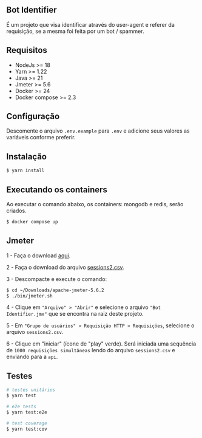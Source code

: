 ## Bot Identifier

É um projeto que visa identificar através do user-agent e referer da requisição, se a mesma foi feita por um bot / spammer.

## Requisitos

- NodeJs >= 18
- Yarn >= 1.22
- Java >= 21
- Jmeter >= 5.6
- Docker >= 24
- Docker compose >= 2.3

## Configuração

Descomente o arquivo `.env.example` para `.env` e adicione seus valores as variáveis conforme preferir.

## Instalação

```bash
$ yarn install
```

## Executando os containers

Ao executar o comando abaixo, os containers: mongodb e redis, serão criados.

```bash
$ docker compose up
```

## Jmeter
1 - Faça o download [aqui](https://dlcdn.apache.org//jmeter/binaries/apache-jmeter-5.6.2.tgz).

2 - Faça o download do arquivo [sessions2.csv](https://vturb-labs.s3.amazonaws.com/challenges/sessions2.csv).

3 - Descompacte e execute o comando:

```bash
$ cd ~/Downloads/apache-jmeter-5.6.2
$ ./bin/jmeter.sh
```

4 - Clique em `"Arquivo" > "Abrir"` e selecione o arquivo `"Bot Identifier.jmx"` que se encontra na raiz deste projeto.

5 - Em `"Grupo de usuários" > Requisição HTTP > Requisições`, selecione o arquivo `sessions2.csv`.

6 - Clique em "iniciar" (ícone de "play" verde). Será iniciada uma sequência de `1000 requisições simultâneas` lendo do arquivo `sessions2.csv` e enviando para a `api`.

## Testes

```bash
# testes unitários
$ yarn test

# e2e tests
$ yarn test:e2e

# test coverage
$ yarn test:cov
```
